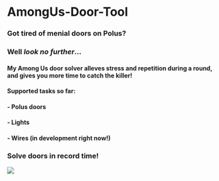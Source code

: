 # AmongUs-Door-Tool
### Got tired of menial doors on Polus?

### Well *look no further*...


#### My Among Us door solver alleves stress and repetition during a round, and gives you more time to catch the killer!

#### Supported tasks so far:
#### - Polus doors
#### - Lights
#### - Wires (in development right now!)


### Solve doors in record time!
![](example.gif)

